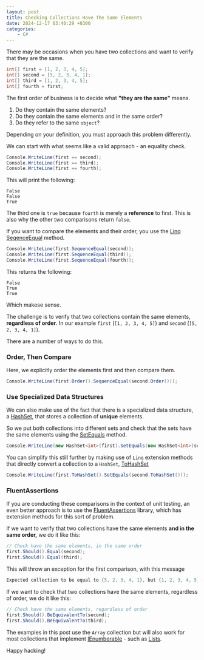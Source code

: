 ```yaml
---
layout: post
title: Checking Collections Have The Same Elements
date: 2024-12-17 03:40:29 +0300
categories:
    - C#
---
```


There may be occasions when you have two collections and want to verify that they are the same.

```csharp
int[] first = [1, 2, 3, 4, 5];
int[] second = [5, 2, 3, 4, 1];
int[] third = [1, 2, 3, 4, 5];
int[] fourth = first;
```

The first order of business is to decide what **"they are the same"** means.

1. Do they contain the same elements?
2. Do they contain the same elements and in the same order?
3. Do they refer to the same `object`?

Depending on your definition, you must approach this problem differently.

We can start with what seems like a valid approach - an equality check.

```csharp
Console.WriteLine(first == second);
Console.WriteLine(first == third);
Console.WriteLine(first == fourth);
```

This will print the following:

```plaintext
False
False
True
```

The third one is `true` because `fourth` is merely a **reference** to first. This is also why the other two comparisons return `false`.

If you want to compare the elements and their order, you use the [Linq](https://learn.microsoft.com/en-us/dotnet/csharp/linq/) [SeqenceEqual](https://learn.microsoft.com/en-us/dotnet/api/system.linq.enumerable.sequenceequal?view=net-9.0) method.

```csharp
Console.WriteLine(first.SequenceEqual(second));
Console.WriteLine(first.SequenceEqual(third));
Console.WriteLine(first.SequenceEqual(fourth));
```

This returns the following:

```plaintext
False
True
True
```

Which makese sense.

The challenge is to verify that two collections contain the same elements, **regardless of order**. In our example `first` (`[1, 2, 3, 4, 5]`) and `second` (`[5, 2, 3, 4, 1]`).

There are a number of ways to do this.

### Order, Then Compare

Here, we explicitly order the elements first and then compare them.

```csharp
Console.WriteLine(first.Order().SequenceEqual(second.Order()));
```

### Use Specialized Data Structures

We can also make use of the fact that there is a specialized data structure, a [HashSet](https://learn.microsoft.com/en-us/dotnet/fundamentals/runtime-libraries/system-collections-generic-hashset%7Bt%7D), that stores a collection of **unique** elements.

So we put both collections into different sets and check that the sets have the same elements using the [SetEquals](https://learn.microsoft.com/en-us/dotnet/api/system.collections.generic.hashset-1.setequals?view=net-9.0) method.

```csharp
Console.WriteLine(new HashSet<int>(first).SetEquals(new HashSet<int>(second)));
```

You can simplify this still further by making use of `Linq` extension methods that directly convert a collection to a `HashSet`, [ToHashSet](https://learn.microsoft.com/en-us/dotnet/api/system.linq.enumerable.tohashset?view=net-9.0)

```csharp
Console.WriteLine(first.ToHashSet().SetEquals(second.ToHashSet()));
```

### FluentAssertions

If you are conducting these comparisons in the context of unit testing, an even better approach is to use the [FluentAssertions](https://fluentassertions.com/) library, which has extension methods for this sort of problem.

If we want to verify that two collections have the same elements **and in the same order,** we do it like this:

```csharp
// Check have the same elements, in the same order
first.Should().Equal(second);
first.Should().Equal(third);
```

This will throw an exception for the first comparison, with this message

```csharp
Expected collection to be equal to {5, 2, 3, 4, 1}, but {1, 2, 3, 4, 5} differs at index 0.
```

If we want to check that two collections have the same elements, regardless of order, we do it like this:

```csharp
// Check have the same elements, regardless of order
first.Should().BeEquivalentTo(second);
first.Should().BeEquivalentTo(third);
```

The examples in this post use the `Array` collection but will also work for most collections that implement [IEnumberable](https://learn.microsoft.com/en-us/dotnet/api/system.collections.generic.ienumerable-1?view=net-9.0) - such as [Lists](https://learn.microsoft.com/en-us/dotnet/api/system.collections.generic.list-1?view=net-9.0).

Happy hacking!